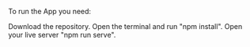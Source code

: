 To run the App you need:

Download the repository.
Open the terminal and run "npm install".
Open your live server "npm run serve".
